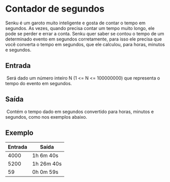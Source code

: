 # 								Contador de segundos

Senku é um garoto muito inteligente e gosta de contar o tempo em segundos. As vezes, quando precisa contar um tempo muito longo, ele pode se perder e errar a conta. Senku quer saber se contou o tempo de um determinado evento em segundos corretamente, para isso ele precisa que você converta o tempo em segundos, que ele calculou, para horas, minutos e segundos. 

## Entrada 

​	Será dado um número inteiro N (1 <= N <= 100000000) que representa o tempo do evento em segundos. 

## Saída 

​	Contém o tempo dado em segundos convertido para horas, minutos e segundos, como nos exemplos abaixo. 

## Exemplo

| Entrada | Saída      |
| ------- | ---------- |
| 4000    | 1h 6m 40s  |
| 5200    | 1h 26m 40s |
| 59      | 0h 0m 59s  |


